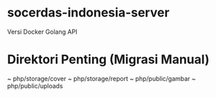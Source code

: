 # socerdas-indonesia-server
 Versi Docker Golang API

# Direktori Penting (Migrasi Manual)
~ php/storage/cover
~ php/storage/report
~ php/public/gambar
~ php/public/uploads